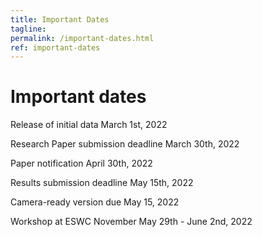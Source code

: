 ```yaml
---
title: Important Dates
tagline: 
permalink: /important-dates.html
ref: important-dates
---
```


# Important dates

Release of initial data March 1st, 2022

Research Paper submission deadline March 30th, 2022

Paper notification April 30th, 2022

Results submission deadline May 15th, 2022

Camera-ready version due May 15, 2022

Workshop at ESWC November May 29th - June 2nd, 2022
